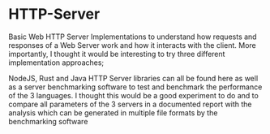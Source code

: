 # HTTP-Server

Basic Web HTTP Server Implementations to understand how requests and responses of
a Web Server work and how it interacts with the client. More importantly, I thought
it would be interesting to try three different implementation approaches;

NodeJS, Rust and Java HTTP Server libraries can all be found here as well as a server
benchmarking software to test and benchmark the performance of the 3 languages. I thought
this would be a good experiment to do and to compare all parameters of the 3 servers in a
documented report with the analysis which can be generated in multiple file formats by the
benchmarking software



